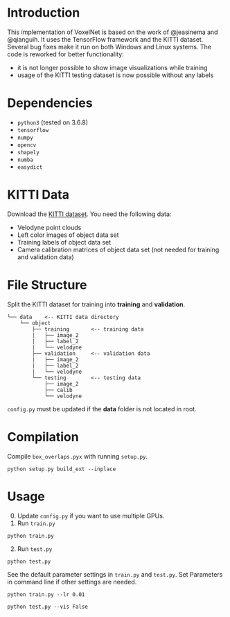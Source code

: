 # Introduction
This implementation of VoxelNet is based on the work of @jeasinema and @qianguih.
It uses the TensorFlow framework and the KITTI dataset.
Several bug fixes make it run on both Windows and Linux systems.
The code is reworked for better functionality: 
- it is not longer possible to show image visualizations while training
- usage of the KITTI testing dataset is now possible without any labels

# Dependencies
- `python3` (tested on 3.6.8)
- `tensorflow`
- `numpy`
- `opencv`
- `shapely`
- `numba`
- `easydict`

# KITTI Data
Download the [KITTI dataset](http://www.cvlibs.net/datasets/kitti/eval_object.php?obj_benchmark=3d).
You need the following data:
- Velodyne point clouds
- Left color images of object data set
- Training labels of object data set
- Camera calibration matrices of object data set (not needed for training and validation data)

# File Structure
Split the KITTI dataset for training into **training** and **validation**.
```
└── data    <-- KITTI data directory 
    └── object 
        ├── training       <-- training data
        |   ├── image_2   
        |   ├── label_2   
        |   └── velodyne  
        ├── validation     <-- validation data
        |   ├── image_2   
        |   ├── label_2   
        |   └── velodyne 
        └── testing        <-- testing data
            ├── image_2   
            ├── calib   
            └── velodyne
```
`config.py` must be updated if the **data** folder is not located in root.

# Compilation
Compile `box_overlaps.pyx` with running `setup.py`.
```
python setup.py build_ext --inplace
```

# Usage
0. Update `config.py` if you want to use multiple GPUs.
1. Run `train.py`
```
python train.py
```
2. Run `test.py`
```
python test.py
```
See the default parameter settings in `train.py` and `test.py`. Set Parameters in command line if other settings are needed.
```
python train.py --lr 0.01

python test.py --vis False
```
